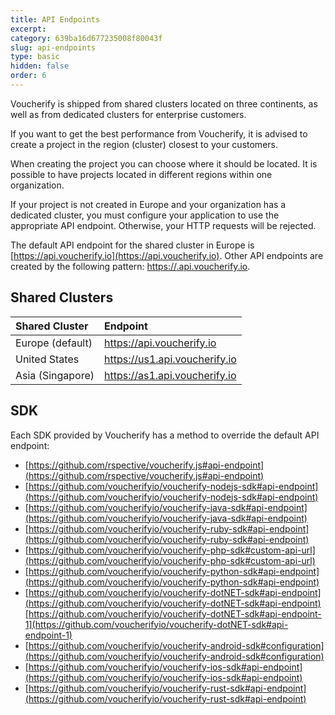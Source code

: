 ```yaml
---
title: API Endpoints
excerpt: 
category: 639ba16d677235008f80043f
slug: api-endpoints
type: basic
hidden: false
order: 6
---
```


Voucherify is shipped from shared clusters located on three continents, as well as from dedicated clusters for enterprise customers.

If you want to get the best performance from Voucherify, it is advised to create a project in the region (cluster) closest to your customers.

When creating the project you can choose where it should be located. It is possible to have projects located in different regions within one organization.

If your project is not created in Europe and your organization has a dedicated cluster, you must configure your application to use the appropriate API endpoint. Otherwise, your HTTP requests will be rejected.

The default API endpoint for the shared cluster in Europe is [https://api.voucherify.io](https://api.voucherify.io). Other API endpoints are created by the following pattern: [https://<region>.api.voucherify.io](https://<region>.api.voucherify.io).

## Shared Clusters

| **Shared Cluster** | **Endpoint** |
|:---|:---|
| Europe (default) | https://api.voucherify.io |
| United States | https://us1.api.voucherify.io |
| Asia (Singapore) | https://as1.api.voucherify.io |

## SDK

Each SDK provided by Voucherify has a method to override the default API endpoint:
  * [https://github.com/rspective/voucherify.js#api-endpoint](https://github.com/rspective/voucherify.js#api-endpoint)
  * [https://github.com/voucherifyio/voucherify-nodejs-sdk#api-endpoint](https://github.com/voucherifyio/voucherify-nodejs-sdk#api-endpoint)
  * [https://github.com/voucherifyio/voucherify-java-sdk#api-endpoint](https://github.com/voucherifyio/voucherify-java-sdk#api-endpoint)
  * [https://github.com/voucherifyio/voucherify-ruby-sdk#api-endpoint](https://github.com/voucherifyio/voucherify-ruby-sdk#api-endpoint)
  * [https://github.com/voucherifyio/voucherify-php-sdk#custom-api-url](https://github.com/voucherifyio/voucherify-php-sdk#custom-api-url)
  * [https://github.com/voucherifyio/voucherify-python-sdk#api-endpoint](https://github.com/voucherifyio/voucherify-python-sdk#api-endpoint)
  * [https://github.com/voucherifyio/voucherify-dotNET-sdk#api-endpoint](https://github.com/voucherifyio/voucherify-dotNET-sdk#api-endpoint)    
    [https://github.com/voucherifyio/voucherify-dotNET-sdk#api-endpoint-1](https://github.com/voucherifyio/voucherify-dotNET-sdk#api-endpoint-1)
  * [https://github.com/voucherifyio/voucherify-android-sdk#configuration](https://github.com/voucherifyio/voucherify-android-sdk#configuration)
  * [https://github.com/voucherifyio/voucherify-ios-sdk#api-endpoint](https://github.com/voucherifyio/voucherify-ios-sdk#api-endpoint)
  * [https://github.com/voucherifyio/voucherify-rust-sdk#api-endpoint](https://github.com/voucherifyio/voucherify-rust-sdk#api-endpoint)